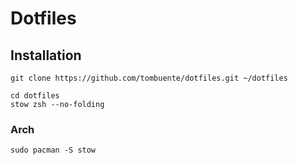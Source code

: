 # Dotfiles

## Installation
```
git clone https://github.com/tombuente/dotfiles.git ~/dotfiles
```
```
cd dotfiles
stow zsh --no-folding
```

### Arch
```
sudo pacman -S stow
```
